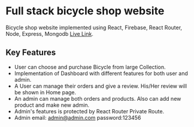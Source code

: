 # Full stack bicycle shop website

Bicycle shop website implemented using React, Firebase, React Router, Node, Express, Mongodb [Live Link](https://volcano-bicycle.web.app/).

## Key Features

- User can choose and purchase Bicycle from large Collection.
-  Implementation of Dashboard with different features for both user and admin.
- A User can manage their orders and  give a review. His/Her review will be shown in Home page.
- An admin can manage both orders and products. Also can add new product and make new admin.
- Admin's features is protected by React Router Private Route.
- Admin email: admin@admin.com password:123456

